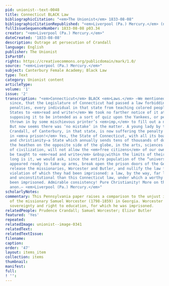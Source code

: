 ```yaml
---
pid: unionist--text-0048
title: Connecticut BLACK Law
bibliographicCitation: "<em>The Unionist</em> 1833-08-08"
bibliographicCitationRepublished: "<em>Liverpool (Pa.) Mercury.</em> (not researched)"
fullIssueSequenceNumber: 1833-08-08 p03.34
creator: "<em>Liverpool (Pa.) Mercury.</em>"
dateCreated: '1833-08-08'
description: Outrage at persecution of Crandall
language: English
publisher: The Unionist
IsPartOf: 
rights: https://creativecommons.org/publicdomain/mark/1.0/
source: "<em>Liverpool (Pa.) Mercury.</em>"
subject: Canterbury Female Academy; Black Law
type: Text
category: Unionist content
articleType: 
volume: '1'
issue: '2'
transcription: "<em>Connecticut</em> BLACK <em>Laws.</em> —We mentioned, a short time
  since, that the Legislature of Connecticut had passed a law forbidding under heavy
  penalties, every individual in that state from teaching colored people from other
  States to <em>read and write!</em> We took no farther notice of it at the time,
  supposing it to be intended as a sort of quiz upon the Yankees, or perhaps a paragraph
  thrown in by some mischievous printer’s <em>imp,</em> to fill out a newspaper column.
  But now seems there was ‘no mistake’ in the matter. A young lady by the name of
  Crandall, of Canterbury, in that state, is now suffering the penalty of that law
  in <em>a prison!</em> Yes, the State of Connecticut, with all its boasted philanthropy
  and christianity—a State which annually sends tens of thousands of dollars to instruct
  the heathen on the opposite side of the globe, in the arts, sciences and DOGMAS
  of civilization, will not allow the <em>free citizens</em> of our own country to
  be taught to <em>read and write</em> &nbsp;within the limits of their state! How
  long is it, we would ask, since the entire population of the “universal Yankee nation,’
  appeared ready to take up arms, break open the prison doors of the Georgia penitentiary,
  release the missionaries, Worcester and Butler, and nullify the law for a willful
  violation of which they had been imprisoned: a law, by the way, far less anti-republican
  and unconstitutional than this Connecticut law, under which a worthy female has
  been imprisoned. Admirable consistency! Pure Christianity! More on this subject,
  anon.— <em>Liverpool (Pa.) Mercury.</em>"
scholarlyNotes: 
commentary: This Pennsylvania paper raises a comparison to the unjust imprisonment
  of the missionary Samuel Worcester (1798-1859) in Georgia. Worcester defended Cherokee
  sovereignty and right to education, for which he was imprisoned.
relatedPeople: Prudence Crandall; Samuel Worcester; Elizur Butler
featured: 'Yes'
repeated: 
relatedImage: unionist--image-0341
relatedText: 
relatedTextIssue: 
filename: 
caption: 
order: '47'
layout: items_item
collection: items
thumbnail: 
manifest: 
full: 
! '': 
---
```

